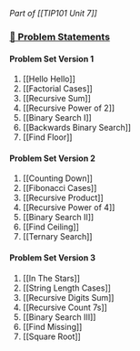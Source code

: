 *Part of [[TIP101 Unit 7]]*

### [🔗 Problem Statements](https://courses.codepath.org/courses/tip101/unit/7#!session_one)

#### Problem Set Version 1

1. [[Hello Hello]]
2. [[Factorial Cases]]
3. [[Recursive Sum]]
4. [[Recursive Power of 2]]
5. [[Binary Search I]]
6. [[Backwards Binary Search]]
7. [[Find Floor]]

#### Problem Set Version 2

1. [[Counting Down]]
2. [[Fibonacci Cases]]
3. [[Recursive Product]]
4. [[Recursive Power of 4]]
5. [[Binary Search II]]
6. [[Find Ceiling]]
7. [[Ternary Search]]

#### Problem Set Version 3

1. [[In The Stars]]
2. [[String Length Cases]]
3. [[Recursive Digits Sum]]
4. [[Recursive Count 7s]]
5. [[Binary Search III]]
6. [[Find Missing]]
7. [[Square Root]]
